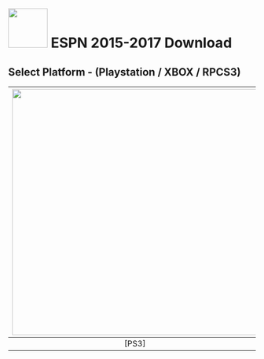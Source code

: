 # <img width="80" src="https://github.com/dylanhale/ScorebugMods/blob/main/assets/images/ESPN15-20.png"> ESPN 2015-2017 Download

## Select Platform - (Playstation / XBOX / RPCS3)

| <img width="500" src="https://github.com/dylanhale/ScorebugMods/blob/main/assets/images/Playstation.png"> | <img width="500" src="https://github.com/dylanhale/ScorebugMods/blob/main/assets/images/Xbox.png"> | <img width="500" src="https://github.com/dylanhale/ScorebugMods/blob/main/assets/images/RPCS3.png"> |
| :---:|:---:|:---:|
| [PS3] |  [XBOX - Beta]| [RPCS3](https://github.com/dylanhale/ScorebugMods/blob/main/Scorebugs/ESPN%2015-17/RPCS3/index.md) |

